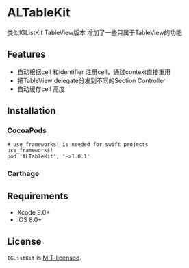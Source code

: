 # ALTableKit

类似IGListKit TableView版本 增加了一些只属于TableView的功能


## Features

* 自动根据cell 和identifier 注册cell，通过context直接重用
* 把TableView delegate分发到不同的Section Controller
* 自动缓存cell 高度

## Installation

### CocoaPods
```
# use_frameworks! is needed for swift projects
use_frameworks!
pod 'ALTableKit', '~>1.0.1'
```

### Carthage


## Requirements

- Xcode 9.0+
- iOS 8.0+

## License

`IGListKit` is [MIT-licensed](./LICENSE).
